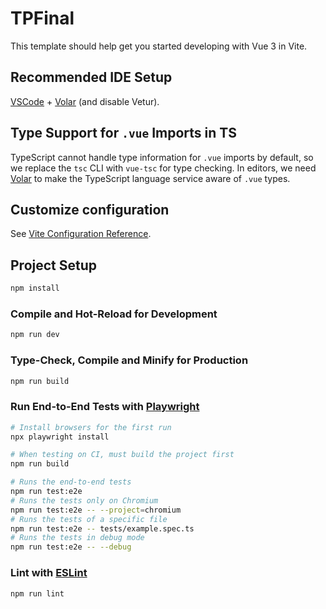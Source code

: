 # TPFinal

This template should help get you started developing with Vue 3 in Vite.

## Recommended IDE Setup

[VSCode](https://code.visualstudio.com/) + [Volar](https://marketplace.visualstudio.com/items?itemName=Vue.volar) (and disable Vetur).

## Type Support for `.vue` Imports in TS

TypeScript cannot handle type information for `.vue` imports by default, so we replace the `tsc` CLI with `vue-tsc` for type checking. In editors, we need [Volar](https://marketplace.visualstudio.com/items?itemName=Vue.volar) to make the TypeScript language service aware of `.vue` types.

## Customize configuration

See [Vite Configuration Reference](https://vite.dev/config/).

## Project Setup

```sh
npm install
```

### Compile and Hot-Reload for Development

```sh
npm run dev
```

### Type-Check, Compile and Minify for Production

```sh
npm run build
```

### Run End-to-End Tests with [Playwright](https://playwright.dev)

```sh
# Install browsers for the first run
npx playwright install

# When testing on CI, must build the project first
npm run build

# Runs the end-to-end tests
npm run test:e2e
# Runs the tests only on Chromium
npm run test:e2e -- --project=chromium
# Runs the tests of a specific file
npm run test:e2e -- tests/example.spec.ts
# Runs the tests in debug mode
npm run test:e2e -- --debug
```

### Lint with [ESLint](https://eslint.org/)

```sh
npm run lint
```
